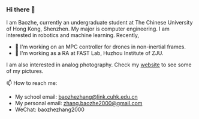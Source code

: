 ### Hi there 👋

<!--
**zhangbaozhe/zhangbaozhe** is a ✨ _special_ ✨ repository because its `README.md` (this file) appears on your GitHub profile.

Here are some ideas to get you started:

- 🔭 I’m currently working on ...
- 🌱 I’m currently learning ...
- 👯 I’m looking to collaborate on ...
- 🤔 I’m looking for help with ...
- 💬 Ask me about ...
- 📫 How to reach me: ...
- 😄 Pronouns: ...
- ⚡ Fun fact: ...
-->

I am Baozhe, currently an undergraduate student at The Chinese University of Hong Kong, Shenzhen. My major is computer engineering. I am interested in robotics and machine learning. Recently, 
- 🔭 I'm working on an MPC controller for drones in non-inertial frames.
- 🌱 I'm working as a RA at FAST Lab, Huzhou Institute of ZJU.  

I am also interested in analog photography. Check my [website](https://zhangbaozhe.github.io) to see some of my pictures. 

📫 How to reach me: 
- My school email: baozhezhang@link.cuhk.edu.cn
- My personal email: zhang.baozhe2000@gmail.com
- WeChat: baozhezhang2000


